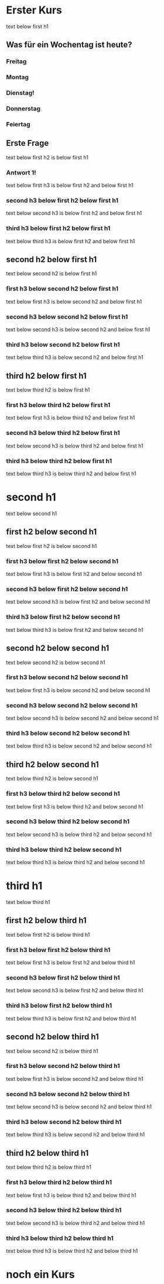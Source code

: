 # Erster Kurs

text below first h1

## Was für ein Wochentag ist heute?

### Freitag

### Montag

### Dienstag!

### Donnerstag

### Feiertag

## Erste Frage

text below first h2
is below first h1

### Antwort 1!

text below first h3
is below first h2
and below first h1

### second h3 below first h2 below first h1

text below second h3
is below first h2
and below first h1

### third h3 below first h2 below first h1

text below third h3
is below first h2
and below first h1

## second h2 below first h1

text below second h2
is below first h1

### first h3 below second h2 below first h1

text below first h3
is below second h2
and below first h1

### second h3 below second h2 below first h1

text below second h3
is below second h2
and below first h1

### third h3 below second h2 below first h1

text below third h3
is below second h2
and below first h1

## third h2 below first h1

text below third h2
is below first h1

### first h3 below third h2 below first h1

text below first h3
is below third h2
and below first h1

### second h3 below third h2 below first h1

text below second h3
is below third h2
and below first h1

### third h3 below third h2 below first h1

text below third h3
is below third h2
and below first h1

# second h1

text below second h1

## first h2 below second h1

text below first h2
is below second h1

### first h3 below first h2 below second h1

text below first h3
is below first h2
and below second h1

### second h3 below first h2 below second h1

text below second h3
is below first h2
and below second h1

### third h3 below first h2 below second h1

text below third h3
is below first h2
and below second h1

## second h2 below second h1

text below second h2
is below second h1

### first h3 below second h2 below second h1

text below first h3
is below second h2
and below second h1

### second h3 below second h2 below second h1

text below second h3
is below second h2
and below second h1

### third h3 below second h2 below second h1

text below third h3
is below second h2
and below second h1

## third h2 below second h1

text below third h2
is below second h1

### first h3 below third h2 below second h1

text below first h3
is below third h2
and below second h1

### second h3 below third h2 below second h1

text below second h3
is below third h2
and below second h1

### third h3 below third h2 below second h1

text below third h3
is below third h2
and below second h1

# third h1

text below third h1

## first h2 below third h1

text below first h2
is below third h1

### first h3 below first h2 below third h1

text below first h3
is below first h2
and below third h1

### second h3 below first h2 below third h1

text below second h3
is below first h2
and below third h1

### third h3 below first h2 below third h1

text below third h3
is below first h2
and below third h1

## second h2 below third h1

text below second h2
is below third h1

### first h3 below second h2 below third h1

text below first h3
is below second h2
and below third h1

### second h3 below second h2 below third h1

text below second h3
is below second h2
and below third h1

### third h3 below second h2 below third h1

text below third h3
is below second h2
and below third h1

## third h2 below third h1

text below third h2
is below third h1

### first h3 below third h2 below third h1

text below first h3
is below third h2
and below third h1

### second h3 below third h2 below third h1

text below second h3
is below third h2
and below third h1

### third h3 below third h2 below third h1

text below third h3
is below third h2
and below third h1

# noch ein Kurs
